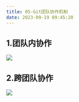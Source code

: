 ```yaml
---
title: 05-Git团队协作机制
date: 2023-09-19 09:45:20
---
```

    
## 1.团队内协作

![](https://lhplanet-1316168555.cos.ap-beijing.myqcloud.com/obsidian/202309190946543.png)

## 2.跨团队协作

![](https://lhplanet-1316168555.cos.ap-beijing.myqcloud.com/obsidian/202309190946936.png)
